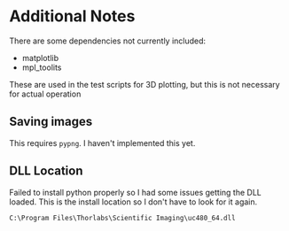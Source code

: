 # Additional Notes

There are some dependencies not currently included:

* matplotlib
* mpl_toolits

These are used in the test scripts for 3D plotting, but this
is not necessary for actual operation


## Saving images

This requires `pypng`.
I haven't implemented this yet.


## DLL Location

Failed to install python properly so I had some issues getting the DLL loaded.
This is the install location so I don't have to look for it again.

`C:\Program Files\Thorlabs\Scientific Imaging\uc480_64.dll`
